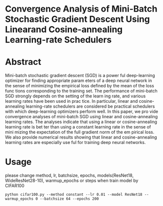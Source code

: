 # Convergence Analysis of Mini-Batch Stochastic Gradient Descent Using Linearand Cosine-annealing Learning-rate Schedulers
# Abstract
Mini-batch stochastic gradient descent (SGD) is a power
ful deep-learning optimizer for finding appropriate param
eters of a deep neural network in the sense of minimizing
the empirical loss defined by the mean of the loss func
tions corresponding to the training set. The performance of
mini-batch SGD strongly depends on the setting of the learn
ing rate, and various learning rates have been used in prac
tice. In particular, linear and cosine-annealing learning-rate
schedulers are considered be practical schedulers with which
deep-learning optimizers perform well. In this paper, we pro
vide convergence analyses of mini-batch SGD using linear
and cosine-annealing learning rates. The analyses indicate
that using a linear or cosine-annealing learning rate is bet
ter than using a constant learning rate in the sense of mini
mizing the expectation of the full gradient norm of the em
pirical loss. We also provide numerical results showing that
linear and cosine-annealing learning rates are especially use
ful for training deep neural networks.

# Usage
please change method, lr, batchsize, epochs, models(ResNet18, WideResNet28-10), warmup_epochs or steps when train model by CIFAR100

```python cifar100.py --method constant --lr 0.01 --model ResNet18 --warmup_epochs 0 --batchsize 64 --epochs 200```

